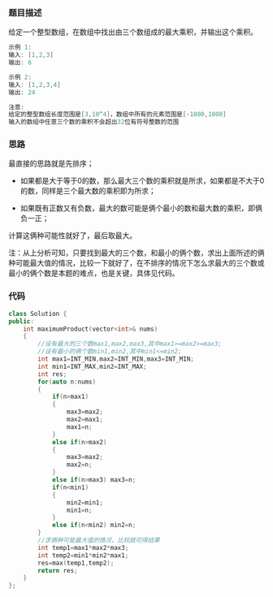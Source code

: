 ### 题目描述

给定一个整型数组，在数组中找出由三个数组成的最大乘积，并输出这个乘积。

```c++
示例 1:
输入: [1,2,3]
输出: 6

示例 2:
输入: [1,2,3,4]
输出: 24

注意:
给定的整型数组长度范围是[3,10^4]，数组中所有的元素范围是[-1000,1000]
输入的数组中任意三个数的乘积不会超出32位有符号整数的范围
```

### 思路

最直接的思路就是先排序；

- 如果都是大于等于0的数，那么最大三个数的乘积就是所求，如果都是不大于0的数，同样是三个最大数的乘积即为所求；

- 如果既有正数又有负数，最大的数可能是俩个最小的数和最大数的乘积，即俩负一正；

计算这俩种可能性就好了，最后取最大。

注：从上分析可知，只要找到最大的三个数，和最小的俩个数，求出上面所述的俩种可能最大值的情况，比较一下就好了，在不排序的情况下怎么求最大的三个数或最小的俩个数是本题的难点，也是关键，具体见代码。

### 代码

```c++
class Solution {
public:
    int maximumProduct(vector<int>& nums) 
    {
        //设有最大的三个数max1,max2,max3,其中max1>=max2>=max3;
        //设有最小的俩个数min1,min2,其中min1<=min2;
        int max1=INT_MIN,max2=INT_MIN,max3=INT_MIN;
        int min1=INT_MAX,min2=INT_MAX;
        int res;
        for(auto n:nums)
        {
            if(n>max1)
            {
                max3=max2;
                max2=max1;
                max1=n;
            }
            else if(n>max2)
            {
                max3=max2;
                max2=n;
            }
            else if(n>max3) max3=n;
            if(n<min1)
            {
                min2=min1;
                min1=n;
            }
            else if(n<min2) min2=n;
        }
        //求俩种可能最大值的情况，比较就可得结果
        int temp1=max1*max2*max3;
        int temp2=min1*min2*max1;
        res=max(temp1,temp2);
        return res;
    }
};
```



